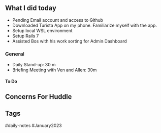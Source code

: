 ## What I did today

- Pending Email account and access to Github
- Downloaded Turista App on my phone. Familiarize myself with the app.
- Setup local WSL environment
- Setup Rails 7
- Assisted Bos with his work sorting for Admin Dashboard


### General

- Daily Stand-up: 30 m
- Briefing Meeting with Ven and Allen: 30m


#### To Do

## Concerns For Huddle


## Tags

#daily-notes #January2023